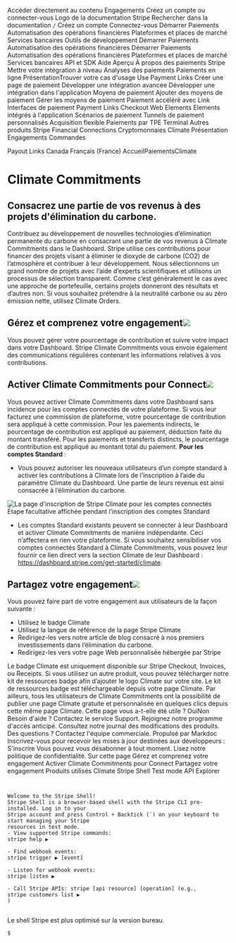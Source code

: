Accéder directement au contenu
Engagements
Créez un compte
ou 
connecter-vous
Logo de la documentation Stripe
Rechercher dans la documentation
`/`
Créez un compte
Connectez-vous
Démarrer
Paiements
Automatisation des opérations financières
Plateformes et places de marché
Services bancaires
Outils de développement
Démarrer
Paiements
Automatisation des opérations financières
Démarrer
Paiements
Automatisation des opérations financières
Plateformes et places de marché
Services bancaires
API et SDK
Aide
Aperçu
À propos des paiements Stripe
Mettre votre intégration à niveau
Analyses des paiements
Paiements en ligne
PrésentationTrouver votre cas d'usage
Use Payment Links
Créer une page de paiement
Développer une intégration avancée
Développer une intégration dans l'application
Moyens de paiement
Ajouter des moyens de paiement
Gérer les moyens de paiement
Paiement accéléré avec Link
Interfaces de paiement
Payment Links
Checkout
Web Elements
Elements intégrés à l'application
Scénarios de paiement
Tunnels de paiement personnalisés
Acquisition flexible
Paiements par TPE
Terminal
Autres produits Stripe
Financial Connections
Cryptomonnaies
Climate
Présentation
Engagements
Commandes


Payout Links
Canada
Français (France)
AccueilPaiementsClimate
# Climate Commitments
## Consacrez une partie de vos revenus à des projets d'élimination du carbone.
Contribuez au développement de nouvelles technologies d’élimination permanente du carbone en consacrant une partie de vos revenus à Climate Commitments dans le Dashboard. Stripe utilise ces contributions pour financer des projets visant à éliminer le dioxyde de carbone (CO2) de l’atmosphère et contribuer à leur développement. Nous sélectionnons un grand nombre de projets avec l’aide d’experts scientifiques et utilisons un processus de sélection transparent. Comme c’est généralement le cas avec une approche de portefeuille, certains projets donneront des résultats et d’autres non. Si vous souhaitez prétendre à la neutralité carbone ou au zéro émission nette, utilisez Climate Orders.
## Gérez et comprenez votre engagement![](https://b.stripecdn.com/docs-statics-srv/assets/fcc3a1c24df6fcffface6110ca4963de.svg)
Vous pouvez gérer votre pourcentage de contribution et suivre votre impact dans votre Dashboard. Stripe Climate Commitments vous envoie également des communications régulières contenant les informations relatives à vos contributions.
## Activer Climate Commitments pour Connect![](https://b.stripecdn.com/docs-statics-srv/assets/fcc3a1c24df6fcffface6110ca4963de.svg)
Vous pouvez activer Climate Commitments dans votre Dashboard sans incidence pour les comptes connectés de votre plateforme. Si vous leur facturez une commission de plateforme, votre pourcentage de contribution sera appliqué à cette commission. Pour les paiements indirects, le pourcentage de contribution est appliqué au paiement, déduction faite du montant transféré. Pour les paiements et transferts distincts, le pourcentage de contribution est appliqué au montant total du paiement.
**Pour les comptes Standard** :
  * Vous pouvez autoriser les nouveaux utilisateurs d’un compte standard à activer les contributions à Climate lors de l’inscription à l’aide du paramètre Climate du Dashboard. Une partie de leurs revenus est ainsi consacrée à l’élimination du carbone.


![La page d'inscription de Stripe Climate pour les comptes connectés](https://b.stripecdn.com/docs-statics-srv/assets/ClimateConnectOnboardingPreview.b8ec04318a01e28f3a24b6ffc0381911.png)
Étape facultative affichée pendant l’inscription des comptes Standard
  * Les comptes Standard existants peuvent se connecter à leur Dashboard et activer Climate Commitments de manière indépendante. Ceci n’affectera en rien votre plateforme. Si vous souhaitez sensibiliser vos comptes connectés Standard à Climate Commitments, vous pouvez leur fournir ce lien direct vers la section Climate de leur Dashboard : https://dashboard.stripe.com/get-started/climate.


## Partagez votre engagement![](https://b.stripecdn.com/docs-statics-srv/assets/fcc3a1c24df6fcffface6110ca4963de.svg)
Vous pouvez faire part de votre engagement aux utilisateurs de la façon suivante :
  * Utilisez le badge Climate
  * Utilisez la langue de référence de la page Stripe Climate
  * Redirigez-les vers notre article de blog consacré à nos premiers investissements dans l’élimination du carbone.
  * Redirigez-les vers votre page Web personnalisée hébergée par Stripe


Le badge Climate est uniquement disponible sur Stripe Checkout, Invoices, ou Receipts. Si vous utilisez un autre produit, vous pouvez télécharger notre kit de ressources badge afin d’ajouter le logo Climate sur votre site. Le kit de ressources badge est téléchargeable depuis votre page Climate. Par ailleurs, tous les utilisateurs de Climate Commitments ont la possibilité de publier une page Climate gratuite et personnalisée en quelques clics depuis cette même page Climate.
Cette page vous a-t-elle été utile ?
OuiNon
Besoin d'aide ? Contactez le service Support.
Rejoignez notre programme d'accès anticipé.
Consultez notre journal des modifications des produits.
Des questions ? Contactez l'équipe commerciale.
Propulsé par Markdoc
Inscrivez-vous pour recevoir les mises à jour destinées aux développeurs :
S'inscrire
Vous pouvez vous désabonner à tout moment. Lisez notre politique de confidentialité.
Sur cette page
Gérez et comprenez votre engagement
Activer Climate Commitments pour Connect
Partagez votre engagement
Produits utilisés
Climate
Stripe Shell
Test mode
API Explorer
```


Welcome to the Stripe Shell!
Stripe Shell is a browser-based shell with the Stripe CLI pre-installed. Log in to your
Stripe account and press Control + Backtick (`) on your keyboard to start managing your Stripe
resources in test mode.
- View supported Stripe commands: 
stripe help ▶️

- Find webhook events: 
stripe trigger ▶️ [event]

- Listen for webhook events: 
stripe listen ▶

- Call Stripe APIs: stripe [api resource] [operation] (e.g., 
stripe customers list ▶️
)


```

Le shell Stripe est plus optimisé sur la version bureau.
```
$
```

